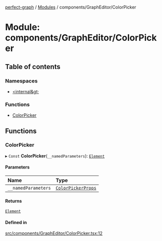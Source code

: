 [perfect-graph](../README.md) / [Modules](../modules.md) / components/GraphEditor/ColorPicker

# Module: components/GraphEditor/ColorPicker

## Table of contents

### Namespaces

- [&lt;internal\&gt;](components_GraphEditor_ColorPicker._internal_.md)

### Functions

- [ColorPicker](components_GraphEditor_ColorPicker.md#colorpicker)

## Functions

### ColorPicker

▸ `Const` **ColorPicker**(`__namedParameters`): [`Element`](../interfaces/components_GraphEditor_ColorPicker._internal_.Element.md)

#### Parameters

| Name | Type |
| :------ | :------ |
| `__namedParameters` | [`ColorPickerProps`](components_GraphEditor_ColorPicker._internal_.md#colorpickerprops) |

#### Returns

[`Element`](../interfaces/components_GraphEditor_ColorPicker._internal_.Element.md)

#### Defined in

[src/components/GraphEditor/ColorPicker.tsx:12](https://github.com/MaastrichtU-IDS/perfect-graph/blob/27ebaf3/src/components/GraphEditor/ColorPicker.tsx#L12)
